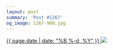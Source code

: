 ```yaml
---
layout: post
summary: 'Post #1267'
og_image: 1267-960.jpg
---
```


<p>
 <time>
  <a href="/1267">
   {{ page.date | date: "%B %-d, %Y" }}
  </a>
 </time>
 <a href="/1267">
  <img data-taken="1/9/2021" sizes="(min-width: 700px) 50vw, calc(100vw - 2rem)" src="{{ site.assets_url }}/1267-480.jpg" srcset="{{ site.assets_url }}/1267-240.jpg 240w, {{ site.assets_url }}/1267-480.jpg 480w, {{ site.assets_url }}/1267-720.jpg 720w, {{ site.assets_url }}/1267-960.jpg 960w"/>
 </a>
</p>
